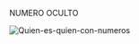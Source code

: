 NUMERO OCULTO

![Quien-es-quien-con-numeros](https://github.com/IK14931/Juegos-digitales/assets/151745652/9c39af82-0f71-43a1-b99f-e62c2cd0a558)


